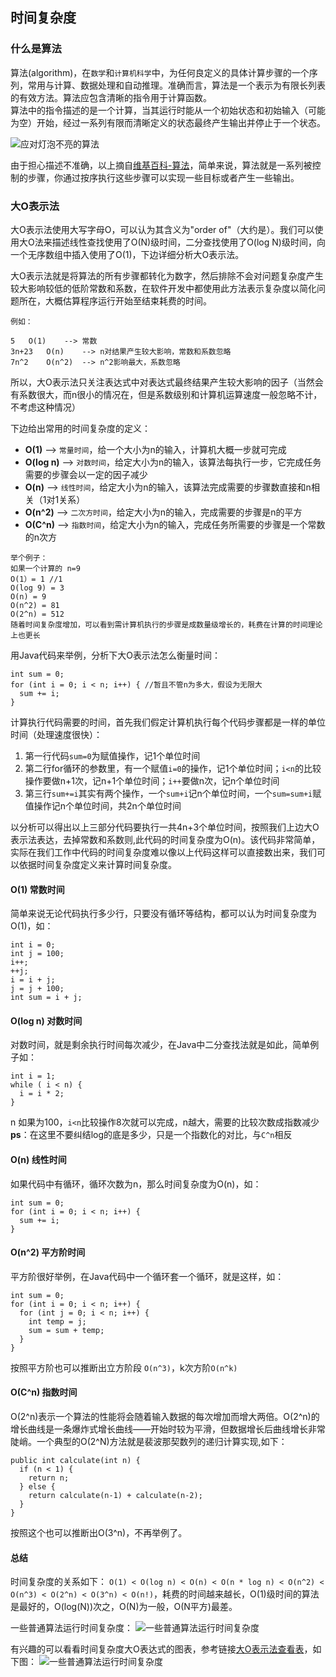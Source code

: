 ## 时间复杂度

### 什么是算法
算法(algorithm)，在`数学`和`计算机科学`中，为任何良定义的具体计算步骤的一个序列，常用与计算、数据处理和自动推理。准确而言，算法是一个表示为有限长列表的有效方法。算法应包含清晰的指令用于计算函数。   
算法中的指令描述的是一个计算，当其运行时能从一个初始状态和初始输入（可能为空）开始，经过一系列有限而清晰定义的状态最终产生输出并停止于一个状态。

![应对灯泡不亮的算法](https://raw.githubusercontent.com/mxjesse/mxjesse.github.io/master/img_folder/201906/1561019795416.jpg)

由于担心描述不准确，以上摘自[维基百科-算法](https://zh.wikipedia.org/wiki/算法)，简单来说，算法就是一系列被控制的步骤，你通过按序执行这些步骤可以实现一些目标或者产生一些输出。

### 大O表示法

大O表示法使用大写字母O，可以认为其含义为"order of"（大约是）。我们可以使用大O法来描述线性查找使用了O(N)级时间，二分查找使用了O(log N)级时间，向一个无序数组中插入使用了O(1)，下边详细分析大O表示法。

大O表示法就是将算法的所有步骤都转化为数字，然后排除不会对问题复杂度产生较大影响较低的低阶常数和系数，在软件开发中都使用此方法表示复杂度以简化问题所在，大概估算程序运行开始至结束耗费的时间。

```
例如：

5	O(1)	--> 常数
3n+23	O(n)	--> n对结果产生较大影响，常数和系数忽略
7n^2	O(n^2)	--> n^2影响最大，系数忽略
```
所以，大O表示法只关注表达式中对表达式最终结果产生较大影响的因子（当然会有系数很大，而n很小的情况在，但是系数级别和计算机运算速度一般忽略不计，不考虑这种情况）

下边给出常用的时间复杂度的定义：

* **O(1)** --> `常量时间`，给一个大小为n的输入，计算机大概一步就可完成
* **O(log n)** --> `对数时间`，给定大小为n的输入，该算法每执行一步，它完成任务需要的步骤会以一定的因子减少
* **O(n)** --> `线性时间`，给定大小为n的输入，该算法完成需要的步骤数直接和n相关（1对1关系）
* **O(n^2)** --> `二次方时间`，给定大小为n的输入，完成需要的步骤是n的平方
* **O(C^n)** --> `指数时间`，给定大小为n的输入，完成任务所需要的步骤是一个常数的n次方

```
举个例子：
如果一个计算的 n=9
O(1）= 1 //1
O(log 9) = 3
O(n) = 9
O(n^2) = 81
O(2^n) = 512
随着时间复杂度增加，可以看到需计算机执行的步骤是成数量级增长的，耗费在计算的时间理论上也更长
```

用Java代码来举例，分析下大O表示法怎么衡量时间：

```
int sum = 0;
for (int i = 0; i < n; i++) { //暂且不管n为多大，假设为无限大
  sum += i;
}
```
计算执行代码需要的时间，首先我们假定计算机执行每个代码步骤都是一样的单位时间（处理速度很快）：   

1. 第一行代码`sum=0`为赋值操作，记1个单位时间
2. 第二行for循环的参数里，有一个赋值`i=0`的操作，记1个单位时间；`i<n`的比较操作要做n+1次，记n+1个单位时间；`i++`要做n次，记n个单位时间
3. 第三行`sum+=i`其实有两个操作，一个`sum+i`记n个单位时间，一个`sum=sum+i`赋值操作记n个单位时间，共2n个单位时间
 
以分析可以得出以上三部分代码要执行一共4n+3个单位时间，按照我们上边大O表示法表达，去掉常数和系数则,此代码的时间复杂度为O(n)。该代码非常简单，实际在我们工作中代码的时间复杂度难以像以上代码这样可以直接数出来，我们可以依据时间复杂度定义来计算时间复杂度。

#### O(1) 常数时间
简单来说无论代码执行多少行，只要没有循环等结构，都可以认为时间复杂度为O(1)，如：

```
int i = 0;
int j = 100;
i++;
++j;
i = i + j;
j = j + 100;
int sum = i + j;
```

#### O(log n) 对数时间
对数时间，就是剩余执行时间每次减少，在Java中二分查找法就是如此，简单例子如：

```
int i = 1;
while ( i < n) {
  i = i * 2;
}
```
n 如果为100，`i<n`比较操作8次就可以完成，n越大，需要的比较次数成指数减少  
**ps**：在这里不要纠结log的底是多少，只是一个指数化的对比，与`C^n`相反

#### O(n) 线性时间
如果代码中有循环，循环次数为n，那么时间复杂度为O(n)，如：

```
int sum = 0;
for (int i = 0; i < n; i++) {
  sum += i;
}
```

#### O(n^2) 平方阶时间
平方阶很好举例，在Java代码中一个循环套一个循环，就是这样，如：

```
int sum = 0;
for (int i = 0; i < n; i++) {
  for (int j = 0; i < n; i++) {
    int temp = j;
    sum = sum + temp;
  }
}

```
按照平方阶也可以推断出立方阶段 `O(n^3)`，k次方阶`O(n^k)`

#### O(C^n) 指数时间
O(2^n)表示一个算法的性能将会随着输入数据的每次增加而增大两倍。O(2^n)的增长曲线是一条爆炸式增长曲线——开始时较为平滑，但数据增长后曲线增长非常陡峭。一个典型的O(2^N)方法就是裴波那契数列的递归计算实现,如下：

```
public int calculate(int n) {
  if (n < 1) {
    return n;
  } else {
    return calculate(n-1) + calculate(n-2);
  }
}
```
按照这个也可以推断出O(3^n)，不再举例了。

#### 总结
时间复杂度的关系如下：
`O(1) < O(log n) < O(n) < O(n * log n) < O(n^2) < O(n^3) < O(2^n) < O(3^n) < O(n!)`，耗费的时间越来越长，O(1)级时间的算法是最好的，O(log(N))次之，O(N)为一般，O(N平方)最差。

一些普通算法运行时间复杂度：
![一些普通算法运行时间复杂度](https://github.com/mxjesse/mxjesse.github.io/raw/master/img_folder/201906/3972038627-5c6a7910b5ccb_articlex.png)

有兴趣的可以看看时间复杂度大O表达式的图表，参考链接[大O表示法查看表](http://bigocheatsheet.com)，如下图：
![一些普通算法运行时间复杂度](https://raw.githubusercontent.com/mxjesse/mxjesse.github.io/master/img_folder/201906/1561022725943.jpg)
